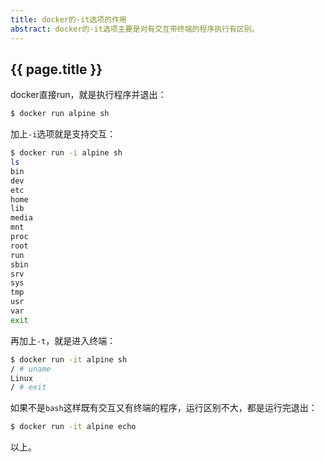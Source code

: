 ```yaml
---
title: docker的-it选项的作用
abstract: docker的-it选项主要是对有交互带终端的程序执行有区别。
---
```


## {{ page.title }}

docker直接run，就是执行程序并退出：

```bash
$ docker run alpine sh
```

加上`-i`选项就是支持交互：

```bash
$ docker run -i alpine sh
ls
bin
dev
etc
home
lib
media
mnt
proc
root
run
sbin
srv
sys
tmp
usr
var
exit
```

再加上`-t`，就是进入终端：

```bash
$ docker run -it alpine sh
/ # uname
Linux
/ # exit
```

如果不是`bash`这样既有交互又有终端的程序，运行区别不大，都是运行完退出：

```bash
$ docker run -it alpine echo


```

以上。
